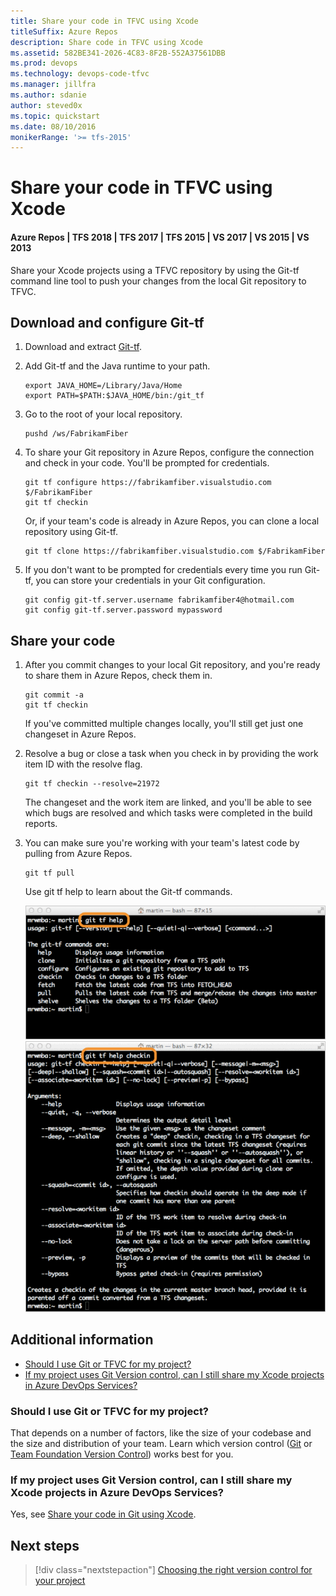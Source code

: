 ```yaml
---
title: Share your code in TFVC using Xcode
titleSuffix: Azure Repos
description: Share code in TFVC using Xcode
ms.assetid: 582BE341-2026-4C83-8F2B-552A37561DBB
ms.prod: devops
ms.technology: devops-code-tfvc
ms.manager: jillfra
ms.author: sdanie
author: steved0x
ms.topic: quickstart
ms.date: 08/10/2016
monikerRange: '>= tfs-2015'
---
```



# Share your code in TFVC using Xcode

#### Azure Repos | TFS 2018 | TFS 2017 | TFS 2015 | VS 2017 | VS 2015 | VS 2013

Share your Xcode projects using a TFVC repository by using the Git-tf command line tool to push your changes from the local Git repository to TFVC.

## Download and configure Git-tf

1. Download and extract [Git-tf](http://go.microsoft.com/fwlink/p/?LinkId=261658).

2. Add Git-tf and the Java runtime to your path.

    ```
    export JAVA_HOME=/Library/Java/Home 
    export PATH=$PATH:$JAVA_HOME/bin:/git_tf
    ```

3. Go to the root of your local repository.

    ```
    pushd /ws/FabrikamFiber
    ```

4. To share your Git repository in Azure Repos, configure the connection and check in your code. You'll be prompted for credentials. 

    ```
    git tf configure https://fabrikamfiber.visualstudio.com $/FabrikamFiber 
    git tf checkin
    ```

    Or, if your team's code is already in Azure Repos, you can clone a local repository using Git-tf.

    ```
    git tf clone https://fabrikamfiber.visualstudio.com $/FabrikamFiber
    ```

5. If you don't want to be prompted for credentials every time you run Git-tf, you can store your credentials in your Git configuration.

    ```
    git config git-tf.server.username fabrikamfiber4@hotmail.com 
    git config git-tf.server.password mypassword
    ```

## Share your code


1. After you commit changes to your local Git repository, and you're ready to share them in Azure Repos, check them in.

    ```
    git commit -a 
    git tf checkin
    ```

    If you've committed multiple changes locally, you'll still get just one changeset in Azure Repos.

2. Resolve a bug or close a task when you check in by providing the work item ID with the resolve flag.

    ```
    git tf checkin --resolve=21972
    ```

    The changeset and the work item are linked, and you'll be able to see which bugs are resolved and which tasks were completed in the build reports.

3. You can make sure you're working with your team's latest code by pulling from Azure Repos.

    ```
    git tf pull
    ```

    Use git tf help to learn about the Git-tf commands.

    ![git tf help](./_img/share-your-code-in-tfvc-xcode/git-tf-help.png)
    ![git tf help checkin](./_img/share-your-code-in-tfvc-xcode/git-tf-help-checkin.png)



## Additional information

* [Should I use Git or TFVC for my project?](#should-i-use-git-or-tfvc-for-my-team-project)
* [If my project uses Git Version control, can I still share my Xcode projects in Azure DevOps Services?](#if-my-team-project-uses-git-version-control-can-i-still-share-my-xcode-projects-in-azure-devops-services)

### Should I use Git or TFVC for my project?

That depends on a number of factors, like the size of your codebase and the size and distribution of your team. 
Learn which version control ([Git](../../repos/git/overview.md) or [Team Foundation Version Control](overview.md)) 
works best for you.

### If my project uses Git Version control, can I still share my Xcode projects in Azure DevOps Services?

Yes, see [Share your code in Git using Xcode](../../repos/git/share-your-code-in-git-xcode.md).

## Next steps

> [!div class="nextstepaction"]
> [Choosing the right version control for your project](comparison-git-tfvc.md)

